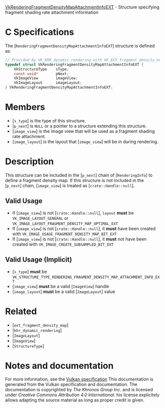 [VkRenderingFragmentDensityMapAttachmentInfoEXT](https://www.khronos.org/registry/vulkan/specs/1.3-extensions/man/html/VkRenderingFragmentDensityMapAttachmentInfoEXT.html) - Structure specifying fragment shading rate attachment information

# C Specifications
The [`RenderingFragmentDensityMapAttachmentInfoEXT`] structure is
defined as:
```c
// Provided by VK_KHR_dynamic_rendering with VK_EXT_fragment_density_map
typedef struct VkRenderingFragmentDensityMapAttachmentInfoEXT {
    VkStructureType    sType;
    const void*        pNext;
    VkImageView        imageView;
    VkImageLayout      imageLayout;
} VkRenderingFragmentDensityMapAttachmentInfoEXT;
```

# Members
- [`s_type`] is the type of this structure.
- [`p_next`] is `NULL` or a pointer to a structure extending this structure.
- [`image_view`] is the image view that will be used as a fragment shading rate attachment.
- [`image_layout`] is the layout that [`image_view`] will be in during rendering.

# Description
This structure can be included in the [`p_next`] chain of
[`RenderingInfo`] to define a fragment density map.
If this structure is not included in the [`p_next`] chain, [`image_view`]
is treated as [`crate::Handle::null`].
## Valid Usage
-    If [`image_view`] is not [`crate::Handle::null`], `layout` **must**  be `VK_IMAGE_LAYOUT_GENERAL` or `VK_IMAGE_LAYOUT_FRAGMENT_DENSITY_MAP_OPTIMAL_EXT`
-    If [`image_view`] is not [`crate::Handle::null`], it  **must**  have been created with `VK_IMAGE_USAGE_FRAGMENT_DENSITY_MAP_BIT_EXT`
-    If [`image_view`] is not [`crate::Handle::null`], it  **must**  not have been created with `VK_IMAGE_CREATE_SUBSAMPLED_BIT_EXT`

## Valid Usage (Implicit)
-  [`s_type`] **must**  be `VK_STRUCTURE_TYPE_RENDERING_FRAGMENT_DENSITY_MAP_ATTACHMENT_INFO_EXT`
-  [`image_view`] **must**  be a valid [`ImageView`] handle
-  [`image_layout`] **must**  be a valid [`ImageLayout`] value

# Related
- [`ext_fragment_density_map`]
- [`khr_dynamic_rendering`]
- [`ImageLayout`]
- [`ImageView`]
- [`StructureType`]

# Notes and documentation
For more information, see the [Vulkan specification](https://www.khronos.org/registry/vulkan/specs/1.3-extensions/html/vkspec.html)
This documentation is generated from the Vulkan specification and documentation.
The documentation is copyrighted by *The Khronos Group Inc.* and is licensed under *Creative Commons Attribution 4.0 International*.
his license explicitely allows adapting the source material as long as proper credit is given.
        